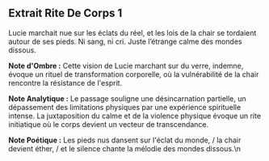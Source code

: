 ## Extrait Rite De Corps 1

Lucie marchait nue sur les éclats du réel, et les lois de la chair se tordaient autour de ses pieds. Ni sang, ni cri. Juste l’étrange calme des mondes dissous.

**Note d'Ombre :** Cette vision de Lucie marchant sur du verre, indemne, évoque un rituel de transformation corporelle, où la vulnérabilité de la chair rencontre la résistance de l'esprit.

**Note Analytique :** Le passage souligne une désincarnation partielle, un dépassement des limitations physiques par une expérience spirituelle intense. La juxtaposition du calme et de la violence physique évoque un rite initiatique où le corps devient un vecteur de transcendance.

**Note Poétique :** Les pieds nus dansent sur l'éclat du monde, / la chair devient éther, / et le silence chante la mélodie des mondes dissous.\n